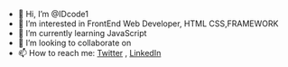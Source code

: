 - 👋 Hi, I’m @IDcode1
- 👀 I’m interested in FrontEnd Web Developer, HTML CSS,FRAMEWORK
- 🌱 I’m currently learning JavaScript
- 💞️ I’m looking to collaborate on 
- 📫 How to reach me: [Twitter](https://twitter.com/adesoroidowu) , [LinkedIn](www.linkedin.com/in/idcode)

<!---
IDcode1/IDcode1 is a ✨ special ✨ repository because its `README.md` (this file) appears on your GitHub profile.
You can click the Preview link to take a look at your changes.
--->
